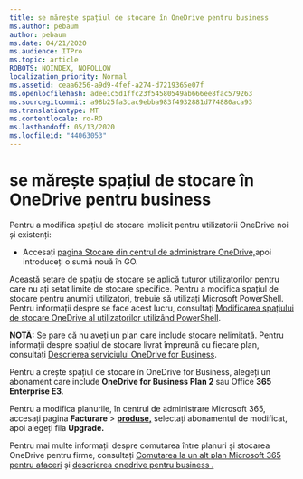 ```yaml
---
title: se mărește spațiul de stocare în OneDrive pentru business
ms.author: pebaum
author: pebaum
ms.date: 04/21/2020
ms.audience: ITPro
ms.topic: article
ROBOTS: NOINDEX, NOFOLLOW
localization_priority: Normal
ms.assetid: ceaa6256-a9d9-4fef-a274-d7219365e07f
ms.openlocfilehash: adee1c5d1ffc23f54580549ab666ee8fac579263
ms.sourcegitcommit: a98b25fa3cac9ebba983f4932881d774880aca93
ms.translationtype: MT
ms.contentlocale: ro-RO
ms.lasthandoff: 05/13/2020
ms.locfileid: "44063053"
---
```

# <a name="how-to-increase-storage-in-onedrive-for-business"></a>se mărește spațiul de stocare în OneDrive pentru business

Pentru a modifica spațiul de stocare implicit pentru utilizatorii OneDrive noi și existenți:
  
- Accesați [pagina Stocare din centrul de administrare OneDrive,](https://admin.onedrive.com/?v=StorageSettings)apoi introduceți o sumă nouă în GO.

Această setare de spațiu de stocare se aplică tuturor utilizatorilor pentru care nu ați setat limite de stocare specifice. Pentru a modifica spațiul de stocare pentru anumiți utilizatori, trebuie să utilizați Microsoft PowerShell. Pentru informații despre se face acest lucru, consultați [Modificarea spațiului de stocare OneDrive al utilizatorilor utilizând PowerShell](https://go.microsoft.com/fwlink/?linkid=866402).

**NOTĂ:** Se pare că nu aveți un plan care include stocare nelimitată. Pentru informații despre spațiul de stocare livrat împreună cu fiecare plan, consultați [Descrierea serviciului OneDrive for Business](https://go.microsoft.com/fwlink/p/?LinkID=826071).
  
Pentru a crește spațiul de stocare în OneDrive for Business, alegeți un abonament care include **OneDrive for Business Plan 2** sau Office **365 Enterprise E3**. 
  
Pentru a modifica planurile, în centrul de administrare Microsoft 365, accesați pagina **Facturare** \> **[produse,](https://go.microsoft.com/fwlink/p/?linkid=842054)** selectați abonamentul de modificat, apoi alegeți fila **Upgrade.**
  
Pentru mai multe informații despre comutarea între planuri și stocarea OneDrive pentru firme, consultați [Comutarea la un alt plan Microsoft 365 pentru afaceri](https://go.microsoft.com/fwlink/?LinkId=2031117) și [descrierea onedrive pentru business .](https://go.microsoft.com/fwlink/p/?LinkId-2031122)